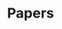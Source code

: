 ---
title: "Papers"
description: "Publications on simulation-based inference, machine learning, and computational neuroscience"
---